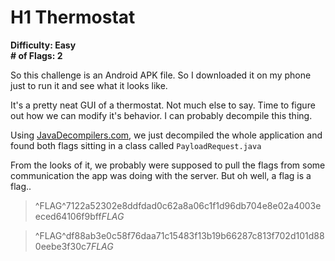 # H1 Thermostat

**Difficulty: Easy**  
**\# of Flags: 2**

So this challenge is an Android APK file. So I downloaded it on my phone just to run it and 
see what it looks like.

It's a pretty neat GUI of a thermostat. Not much else to say. Time to figure out how we can 
modify it's behavior. I can probably decompile this thing.

Using [JavaDecompilers.com](http://www.javadecompilers.com), we just decompiled the whole 
application and found both flags sitting in a class called `PayloadRequest.java`

From the looks of it, we probably were supposed to pull the flags from some communication 
the app was doing with the server. But oh well, a flag is a flag..

> ^FLAG^7122a52302e8ddfdad0c62a8a06c1f1d96db704e8e02a4003eeced64106f9bff$FLAG$

> ^FLAG^df88ab3e0c58f76daa71c15483f13b19b66287c813f702d101d880eebe3f30c7$FLAG$

